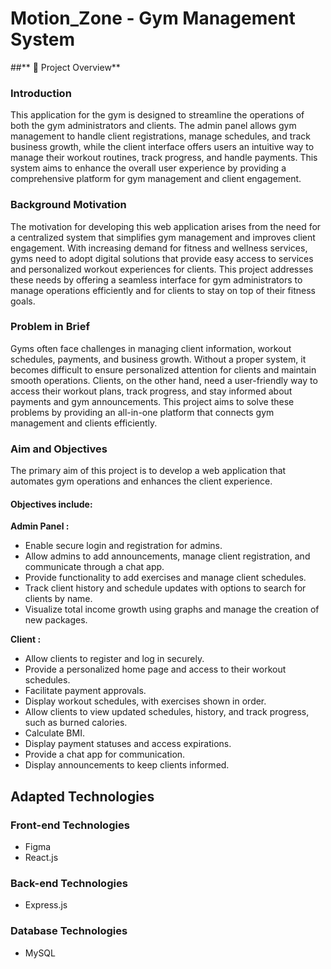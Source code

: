 # Motion_Zone - Gym Management System


##** 👀 Project Overview**


### Introduction


This application for the gym is designed to streamline the operations of both the gym administrators and clients. The admin panel allows gym management to handle client registrations, manage schedules, and track business growth, while the client interface offers users an intuitive way to manage their workout routines, track progress, and handle payments. This system aims to enhance the overall user experience by providing a comprehensive platform for gym management and client engagement.


### Background Motivation


The motivation for developing this web application arises from the need for a centralized system that simplifies gym management and improves client engagement. With increasing demand for fitness and wellness services, gyms need to adopt digital solutions that provide easy access to services and personalized workout experiences for clients. This project addresses these needs by offering a seamless interface for gym administrators to manage operations efficiently and for clients to stay on top of their fitness goals.


### Problem in Brief


Gyms often face challenges in managing client information, workout schedules, payments, and business growth. Without a proper system, it becomes difficult to ensure personalized attention for clients and maintain smooth operations. Clients, on the other hand, need a user-friendly way to access their workout plans, track progress, and stay informed about payments and gym announcements. This project aims to solve these problems by providing an all-in-one platform that connects gym management and clients efficiently.


### Aim and Objectives


The primary aim of this project is to develop a web application that automates gym operations and enhances the client experience.

#### Objectives include:

**Admin Panel :**
- Enable secure login and registration for admins.
- Allow admins to add announcements, manage client registration, and communicate through a chat app.
- Provide functionality to add exercises and manage client schedules.
- Track client history and schedule updates with options to search for clients by name.
- Visualize total income growth using graphs and manage the creation of new packages.


**Client :**
- Allow clients to register and log in securely.
- Provide a personalized home page and access to their workout schedules.
- Facilitate payment approvals.
- Display workout schedules, with exercises shown in order.
- Allow clients to view updated schedules, history, and track progress, such as burned calories.
- Calculate BMI.
- Display payment statuses and access expirations.
- Provide a chat app for communication.
- Display announcements to keep clients informed.



## **Adapted Technologies**

### Front-end Technologies

- Figma
- React.js


### Back-end Technologies

- Express.js


### Database Technologies

- MySQL




